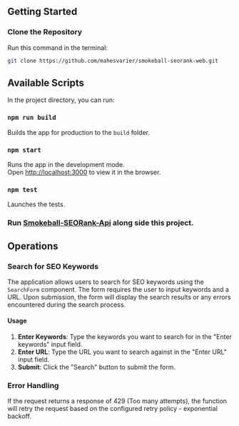 ## Getting Started

### Clone the Repository
Run this command in the terminal:
```sh
git clone https://github.com/mahesvarier/smokeball-seorank-web.git
```

## Available Scripts

In the project directory, you can run:

### `npm run build`
Builds the app for production to the `build` folder.

### `npm start`
Runs the app in the development mode.\
Open [http://localhost:3000](http://localhost:3000) to view it in the browser.

### `npm test`
Launches the tests.

### Run [Smokeball-SEORank-Api](https://github.com/mahesvarier/Smokeball-SEORank-Api) along side this project.

## Operations

### Search for SEO Keywords

The application allows users to search for SEO keywords using the `SearchForm` component. 
The form requires the user to input keywords and a URL. 
Upon submission, the form will display the search results or any errors encountered during the search process.

#### Usage

1. **Enter Keywords**: Type the keywords you want to search for in the "Enter keywords" input field.
2. **Enter URL**: Type the URL you want to search against in the "Enter URL" input field.
3. **Submit**: Click the "Search" button to submit the form.

### Error Handling
If the request returns a response of 429 (Too many attempts), the function will retry the request based on the configured retry policy - exponential backoff.
